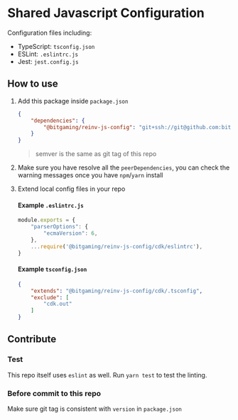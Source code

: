 # Shared Javascript Configuration

Configuration files including:
- TypeScript: `tsconfig.json`
- ESLint: `.eslintrc.js`
- Jest: `jest.config.js`

## How to use

1. Add this package inside `package.json`

    ```json
    {
        "dependencies": {
            "@bitgaming/reinv-js-config": "git+ssh://git@github.com:bitgaming/reinv-js-config.git#semver:^1.0.1",
        }
    }
    ```

    > semver is the same as git tag of this repo

2. Make sure you have resolve all the `peerDependencies`, you can check the warning messages once you have `npm`/`yarn` install

3. Extend local config files in your repo

    #### Example `.eslintrc.js`

    ```javascript
    module.exports = {
        "parserOptions": {
            "ecmaVersion": 6,
        },
        ...require('@bitgaming/reinv-js-config/cdk/eslintrc'),
    }
    ```

    #### Example `tsconfig.json`

    ```json
    {
        "extends": "@bitgaming/reinv-js-config/cdk/.tsconfig",
        "exclude": [
            "cdk.out"
        ]
    }
    ```

## Contribute

### Test

This repo itself uses `eslint` as well. Run `yarn test` to test the linting.

### Before commit to this repo

Make sure git tag is consistent with `version` in `package.json`
